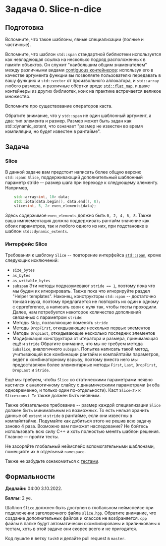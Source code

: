 Задача 0. Slice-n-dice
========================

## Подготовка

Вспомните, что такое шаблоны, явные специализации (полные и частичные).

Вспомните, что шаблон `std::span` стандартной библиотеки используется как невладеющая ссылка на несколько подряд расположенных в памяти объектов. Он служит "наибольшим общим знаменателем" между различными видами [contiguous контейнеров](https://en.cppreference.com/w/cpp/named_req/ContiguousContainer): используя его в качестве аргумента функции вы позволяете пользователю передавать в вашу функцию и `std::vector` от произвольного аллокатора, и `std::array` любого размера, и различные обёртки вроде [`std::flat_map`](https://en.cppreference.com/w/cpp/header/flat_map), и даже контейнеры из других библиотек, коих на практике встречается великое множество.

Вспомните про существование операторов каста.

Обратите внимание, что у `std::span` не один шаблонный аргумент, а два: тип элемента и размер. Размер может быть задан как std::dynamic_extent, что означает "размер не известен во время компиляции, но будет известен в рантайме".

## Задача

### Slice

В данной задаче вам предстоит написать более общую версию `std::span`: `Slice`, поддерживающий дополнительный шаблонный параметр stride -- размер шага при переходе к следующему элементу. Например,
```c++
    std::array<int, 10> data;
    std::iota(data.begin(), data.end(), 0);
    slice<int, 5, 2> even_elements{data};
```
Здесь содержимое `even_elements` должно быть `0, 2, 4, 6, 8`. Также ваша имплементация должна поддерживать рантайм значение как обоих параметров, так и любого одного из них, при подстановке в шаблон `std::dynamic_extents`.

### Интерфейс Slice

Требования к шаблону `Slice` -- повторение интерфейса [`std::span`](https://en.cppreference.com/w/cpp/container/span), кроме следующих исключений:
* `size_bytes`
* `as_bytes`
* `as_writable_bytes`
* `subspan`
Эти методы подразумевают `stride == 1`, поэтому пока что мы будем их игнорировать. Также пока что игнорируйте раздел "Helper templates". Наконец, конструкторы `std::span` -- достаточно тонкая наука, поэтому предлагается не повторять их один к одному с cppreference, а написать свои с нуля так, чтобы тесты проходили.
Далее, нам потребуется некоторое количество дополнений связанных с параметром `stride`:
* Методы `Skip`, позволяющие поменять `stride`
* Методы `DropFirst`, откидывающие несколько первых элементов
* Методы `DropLast`, откидывающие несколько последних элементов
* Модификация конструктора от итератора и размера, принимающая ещё и `stride`
Обратите внимание, что мы не требуем метода `Subslice`, аналогичного `subspan`. Попытка написать такой метод, учитывающий все комбинации рантайм и компайлтайм параметров, ведёт к комбинаторному взрыву, поэтому вместо него мы предоставляем более элементарные методы `First`, `Last`, `DropFirst`, `DropLast` и `Stride`.

Ещё мы требуем, чтобы `Slice` со статическими параметрами неявно кастился к аналогичному слайсу с динамическими параметрами (и оба одновременно, и только один по-отдельности). Каст `Slice<T>` к `Slice<const T>` также должен быть неявным.

Также обязательное требование -- размер каждой специализации `Slice` должен быть минимальным из возможных. То есть нельзя хранить данные об `extent` и `stride` в рантайме, если они известны в компайлтайме. Подумайте как добиться этого не решив всю задачу заново 4 раза. Возможно вам поможет наследование? Не бойтесь использовать всю силу C++ и хоть полностью менять шаблон решения. Главное -- пройти тесты.

Не засоряйте глобальный неймспейс вспомогательными шаблонами, помещайте их в отдельный `namespace`.

Также не забудьте ознакомиться с [тестами](https://github.com/Mrkol/metaprogramming-course/blob/master/tests/task0).

## Формальности

**Дедлайн:** 04:00 3.10.2022.

**Баллы:** 2 уе.

Шаблон `Slice` должнен быть доступен в глобальном неймспейсе при подключении заголовочного файла `slice.hpp`. Обратите внимание, что создание дополнительных файлов и классов не возбраняется. `cpp` файлы в папке будут автоматически скомпилированы и прилинкованы к тестам, хоть в этой задаче они скорее всего и не пригодятся.

Код пушьте в ветку `task0` и делайте pull request в `master`.
